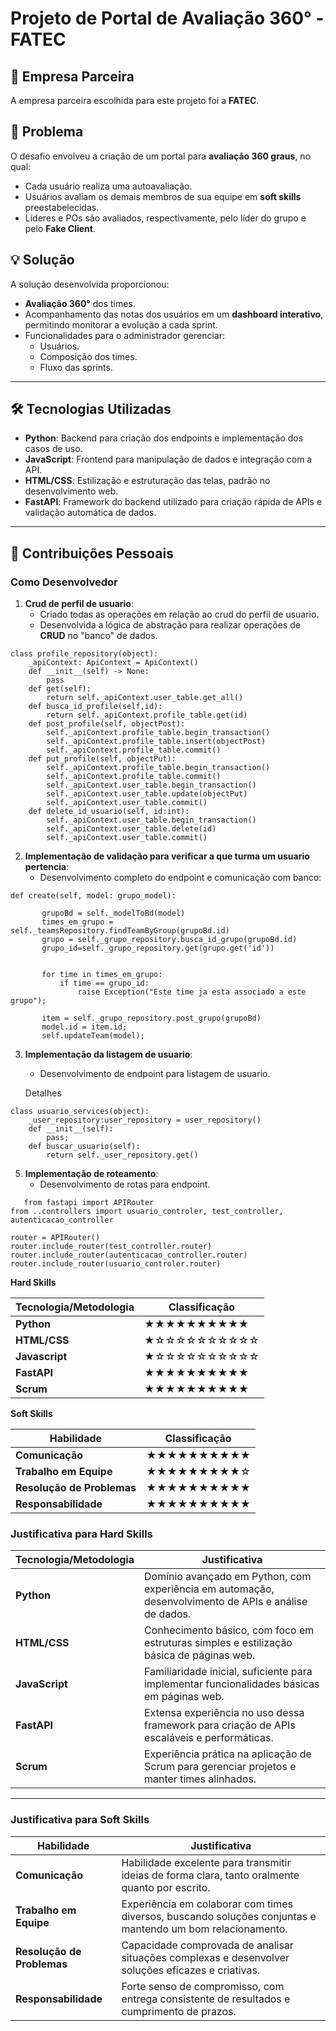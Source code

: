 # Projeto de Portal de Avaliação 360° - FATEC

## 🏢 Empresa Parceira
A empresa parceira escolhida para este projeto foi a **FATEC**.

## 📌 Problema
O desafio envolveu a criação de um portal para **avaliação 360 graus**, no qual:
- Cada usuário realiza uma autoavaliação.
- Usuários avaliam os demais membros de sua equipe em **soft skills** preestabelecidas.
- Líderes e POs são avaliados, respectivamente, pelo líder do grupo e pelo **Fake Client**.

## 💡 Solução
A solução desenvolvida proporcionou:
- **Avaliação 360°** dos times.
- Acompanhamento das notas dos usuários em um **dashboard interativo**, permitindo monitorar a evolução a cada sprint.
- Funcionalidades para o administrador gerenciar:
  - Usuários.
  - Composição dos times.
  - Fluxo das sprints.

---

## 🛠 Tecnologias Utilizadas

- **Python**: Backend para criação dos endpoints e implementação dos casos de uso.
- **JavaScript**: Frontend para manipulação de dados e integração com a API.
- **HTML/CSS**: Estilização e estruturação das telas, padrão no desenvolvimento web.
- **FastAPI**: Framework do backend utilizado para criação rápida de APIs e validação automática de dados.

---

## 👤 Contribuições Pessoais


### Como Desenvolvedor
1. **Crud de perfil de usuario**:
   - Criado todas as operações em relação ao crud do perfil de usuario.
   - Desenvolvida a lógica de abstração para realizar operações de **CRUD** no "banco" de dados.


```
class profile_repository(object):
    _apiContext: ApiContext = ApiContext()
    def __init__(self) -> None:
        pass
    def get(self):
        return self._apiContext.user_table.get_all()
    def busca_id_profile(self,id):
        return self._apiContext.profile_table.get(id)
    def post_profile(self, objectPost):
        self._apiContext.profile_table.begin_transaction()
        self._apiContext.profile_table.insert(objectPost)
        self._apiContext.profile_table.commit()
    def put_profile(self, objectPut):
        self._apiContext.profile_table.begin_transaction()
        self._apiContext.profile_table.commit()
        self._apiContext.user_table.begin_transaction()
        self._apiContext.user_table.update(objectPut)
        self._apiContext.user_table.commit()
    def delete_id_usuario(self, id:int):
        self._apiContext.user_table.begin_transaction()
        self._apiContext.user_table.delete(id)
        self._apiContext.user_table.commit()
```

2. **Implementação de validação para verificar a que turma um usuario pertencia**:
   - Desenvolvimento completo do endpoint e comunicação com banco:


 ```
 def create(self, model: grupo_model):

        grupoBd = self._modelToBd(model)
        times_em_grupo = self._teamsRepository.findTeamByGroup(grupoBd.id)
        grupo = self._grupo_repository.busca_id_grupo(grupoBd.id)
        grupo_id=self._grupo_repository.get(grupo.get('id'))


        for time in times_em_grupo:
            if time == grupo_id:
                raise Exception("Este time ja esta associado a este grupo");

        item = self._grupo_repository.post_grupo(grupoBd)
        model.id = item.id;
        self.updateTeam(model);
 ```
 

3. **Implementação da listagem de usuario**:
   - Desenvolvimento de endpoint para listagem de usuario.

   Detalhes

```
class usuario_services(object):
    _user_repository:user_repository = user_repository()
    def __init__(self):
        pass;
    def buscar_usuario(self):
        return self._user_repository.get()

```
   
5. **Implementação de roteamento**:
   - Desenvolvimento de rotas para endpoint.


```
   from fastapi import APIRouter
from ..controllers import usuario_controler, test_controller, autenticacao_controller

router = APIRouter()
router.include_router(test_controller.router)
router.include_router(autenticacao_controller.router)
router.include_router(usuario_controler.router)

```

**Hard Skills**

| Tecnologia/Metodologia | Classificação |
|------------------------|---------------|
| **Python**             | ★★★★★★★★★★   |
| **HTML/CSS**           | ★☆☆☆☆☆☆☆☆☆☆   |
| **Javascript**         | ★☆☆☆☆☆☆☆☆☆☆   |
| **FastAPI**            | ★★★★★★★★★★   |
| **Scrum**              | ★★★★★★★★★★   |


**Soft Skills**

| Habilidade             | Classificação |
|------------------------|---------------|
| **Comunicação**        | ★★★★★★★★★★   |
| **Trabalho em Equipe** | ★★★★★★★★★☆   |
| **Resolução de Problemas** | ★★★★★★★★★★   |
| **Responsabilidade**   | ★★★★★★★★★★   |





### Justificativa para Hard Skills

| Tecnologia/Metodologia | Justificativa                                                                                          |
|------------------------|-------------------------------------------------------------------------------------------------------|
| **Python**             | Domínio avançado em Python, com experiência em automação, desenvolvimento de APIs e análise de dados. |
| **HTML/CSS**           | Conhecimento básico, com foco em estruturas simples e estilização básica de páginas web.              |
| **JavaScript**         | Familiaridade inicial, suficiente para implementar funcionalidades básicas em páginas web.            |
| **FastAPI**            | Extensa experiência no uso dessa framework para criação de APIs escaláveis e performáticas.           |
| **Scrum**              | Experiência prática na aplicação de Scrum para gerenciar projetos e manter times alinhados.           |

---

### Justificativa para Soft Skills

| Habilidade             | Justificativa                                                                                          |
|------------------------|-------------------------------------------------------------------------------------------------------|
| **Comunicação**        | Habilidade excelente para transmitir ideias de forma clara, tanto oralmente quanto por escrito.       |
| **Trabalho em Equipe** | Experiência em colaborar com times diversos, buscando soluções conjuntas e mantendo um bom relacionamento. |
| **Resolução de Problemas** | Capacidade comprovada de analisar situações complexas e desenvolver soluções eficazes e criativas. |
| **Responsabilidade**   | Forte senso de compromisso, com entrega consistente de resultados e cumprimento de prazos.             |


